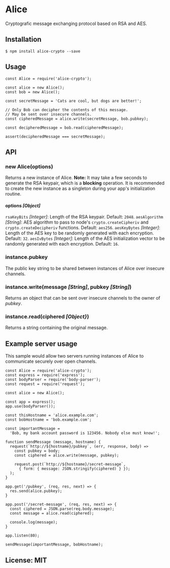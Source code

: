# Alice
Cryptografic message exchanging protocol based on RSA and AES.

## Installation

```
$ npm install alice-crypto --save
```

## Usage

```
const Alice = require('alice-crypto');

const alice = new Alice();
const bob = new Alice();

const secretMessage = 'Cats are cool, but dogs are better!';

// Only Bob can decipher the contents of this message.
// May be sent over insecure channels.
const cipheredMessage = alice.write(secretMessage, bob.pubkey);

const decipheredMessage = bob.read(cipheredMessage);

assert(decipheredMessage === secretMessage);
```

## API

### new Alice(options)
Returns a new instance of Alice.
**Note:** It may take a few seconds to generate the RSA keypair, which is a **blocking** operation. It is recommended to create the new instance as a singleton during your app's initialization routine.

#### options _[Object]_
`rsaKeyBits` _[Integer]_: Length of the RSA keypair. Default: `2048`.
`aesAlgorithm` _[String]_: AES algorithm to pass to node's `crypto.createCipheriv` and `crypto.createDecipheriv` functions. Default: `aes256`.
`aesKeyBytes` _[Integer]_: Length of the AES key to be randomly generated with each encryption. Default: `32`.
`aesIvBytes` _[Integer]_: Length of the AES initialization vector to be randomly generated with each encryption. Default: `16`.

### instance.pubkey
The public key string to be shared between instances of Alice over insecure channels.

### instance.write(message _[String]_, pubkey _[String]_)
Returns an object that can be sent over insecure channels to the owner of _pubkey_.

### instance.read(ciphered _[Object}_)
Returns a string containing the original message.

## Example server usage
This sample would allow two servers running instances of Alice to communicate securely over open channels.

```
const Alice = require('alice-crypto');
const express = require('express');
const bodyParser = require('body-parser');
const request = require('request');

const alice = new Alice();

const app = express();
app.use(bodyParser());

const thisHostname = 'alice.example.com';
const bobHostname = 'bob.example.com';

const importantMessage =
  'Bob, my bank account password is 123456. Nobody else must know!';

function sendMessage (message, hostname) {
  request(`http://${hostname}/pubkey`, (err, response, body) => 
    const pubkey = body;
    const ciphered = alice.write(message, pubkey);

    request.post(`http://${hostname}/secret-message`,
      { form: { message: JSON.stringify(ciphered) } });
  );
}

app.get('/pubkey', (req, res, next) => {
  res.send(alice.pubkey);
}

app.post('/secret-message', (req, res, next) => {
  const ciphered = JSON.parse(req.body.message);
  const message = alice.read(ciphered);

  console.log(message);
}

app.listen(80);

sendMessage(importantMessage, bobHostname);
```

## License: MIT
